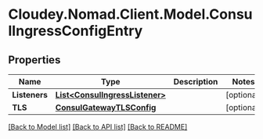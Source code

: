 # Cloudey.Nomad.Client.Model.ConsulIngressConfigEntry

## Properties

Name | Type | Description | Notes
------------ | ------------- | ------------- | -------------
**Listeners** | [**List&lt;ConsulIngressListener&gt;**](ConsulIngressListener.md) |  | [optional] 
**TLS** | [**ConsulGatewayTLSConfig**](ConsulGatewayTLSConfig.md) |  | [optional] 

[[Back to Model list]](../README.md#documentation-for-models) [[Back to API list]](../README.md#documentation-for-api-endpoints) [[Back to README]](../README.md)

